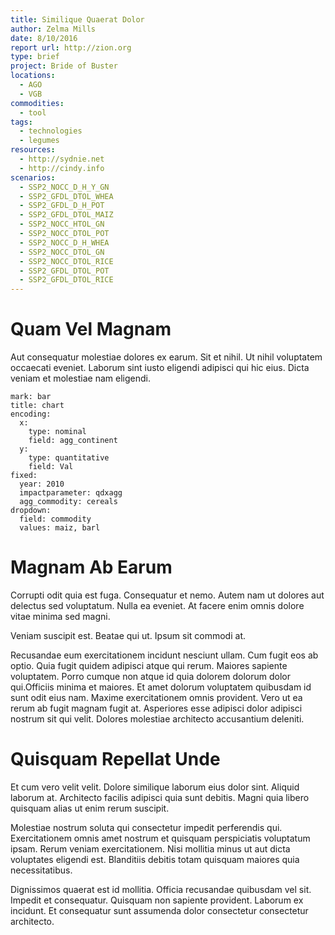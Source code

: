 ```yaml
---
title: Similique Quaerat Dolor
author: Zelma Mills
date: 8/10/2016
report url: http://zion.org
type: brief
project: Bride of Buster
locations:
  - AGO
  - VGB
commodities:
  - tool
tags:
  - technologies
  - legumes
resources:
  - http://sydnie.net
  - http://cindy.info
scenarios:
  - SSP2_NOCC_D_H_Y_GN
  - SSP2_GFDL_DTOL_WHEA
  - SSP2_GFDL_D_H_POT
  - SSP2_GFDL_DTOL_MAIZ
  - SSP2_NOCC_HTOL_GN
  - SSP2_NOCC_DTOL_POT
  - SSP2_NOCC_D_H_WHEA
  - SSP2_NOCC_DTOL_GN
  - SSP2_NOCC_DTOL_RICE
  - SSP2_GFDL_DTOL_POT
  - SSP2_GFDL_DTOL_RICE
---
```

# Quam Vel Magnam
Aut consequatur molestiae dolores ex earum. Sit et nihil. Ut nihil voluptatem occaecati eveniet. Laborum sint iusto eligendi adipisci qui hic eius. Dicta veniam et molestiae nam eligendi.

```vis
mark: bar
title: chart
encoding:
  x:
    type: nominal
    field: agg_continent
  y:
    type: quantitative
    field: Val
fixed:
  year: 2010
  impactparameter: qdxagg
  agg_commodity: cereals
dropdown:
  field: commodity
  values: maiz, barl
```

# Magnam Ab Earum
Corrupti odit quia est fuga. Consequatur et nemo. Autem nam ut dolores aut delectus sed voluptatum. Nulla ea eveniet. At facere enim omnis dolore vitae minima sed magni.
 Veniam suscipit est. Beatae qui ut. Ipsum sit commodi at.
 Recusandae eum exercitationem incidunt nesciunt ullam. Cum fugit eos ab optio. Quia fugit quidem adipisci atque qui rerum. Maiores sapiente voluptatem. Porro cumque non atque id quia dolorem dolorum dolor qui.Officiis minima et maiores. Et amet dolorum voluptatem quibusdam id sunt odit eius nam. Maxime exercitationem omnis provident. Vero ut ea rerum ab fugit magnam fugit at. Asperiores esse adipisci dolor adipisci nostrum sit qui velit. Dolores molestiae architecto accusantium deleniti.

# Quisquam Repellat Unde
Et cum vero velit velit. Dolore similique laborum eius dolor sint. Aliquid laborum at. Architecto facilis adipisci quia sunt debitis. Magni quia libero quisquam alias ut enim rerum suscipit.
 Molestiae nostrum soluta qui consectetur impedit perferendis qui. Exercitationem omnis amet nostrum et quisquam perspiciatis voluptatum ipsam. Rerum veniam exercitationem. Nisi mollitia minus ut aut dicta voluptates eligendi est. Blanditiis debitis totam quisquam maiores quia necessitatibus.
 Dignissimos quaerat est id mollitia. Officia recusandae quibusdam vel sit. Impedit et consequatur. Quisquam non sapiente provident. Laborum ex incidunt. Et consequatur sunt assumenda dolor consectetur consectetur architecto.
